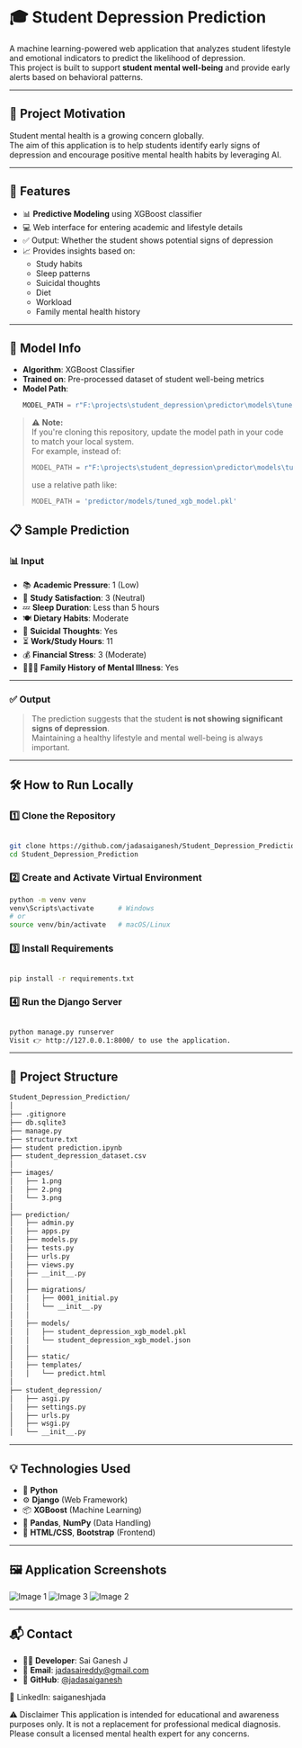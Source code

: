 # 🎓 Student Depression Prediction

A machine learning-powered web application that analyzes student lifestyle and emotional indicators to predict the likelihood of depression.  
This project is built to support **student mental well-being** and provide early alerts based on behavioral patterns.

---

## 🧠 Project Motivation

Student mental health is a growing concern globally.  
The aim of this application is to help students identify early signs of depression and encourage positive mental health habits by leveraging AI.

---

## 🚀 Features

- 📊 **Predictive Modeling** using XGBoost classifier
- 💻 Web interface for entering academic and lifestyle details
- ✅ Output: Whether the student shows potential signs of depression
- 📈 Provides insights based on:
  - Study habits
  - Sleep patterns
  - Suicidal thoughts
  - Diet
  - Workload
  - Family mental health history

---

## 🧠 Model Info

- **Algorithm**: XGBoost Classifier
- **Trained on**: Pre-processed dataset of student well-being metrics
- **Model Path**:
  ```python
  MODEL_PATH = r"F:\projects\student_depression\predictor\models\tuned_xgb_model.pkl"
  ```
> ⚠️ **Note:**  
> If you're cloning this repository, update the model path in your code to match your local system.  
> For example, instead of:
> ```python
> MODEL_PATH = r"F:\projects\student_depression\predictor\models\tuned_xgb_model.pkl"
> ```
> use a relative path like:
> ```python
> MODEL_PATH = 'predictor/models/tuned_xgb_model.pkl'
> ```

## 📋 Sample Prediction

### 📊 Input

- 📚 **Academic Pressure**: 1 (Low)  
- 📖 **Study Satisfaction**: 3 (Neutral)  
- 💤 **Sleep Duration**: Less than 5 hours  
- 🍽️ **Dietary Habits**: Moderate  
- 🧠 **Suicidal Thoughts**: Yes  
- ⏳ **Work/Study Hours**: 11  
- 💰 **Financial Stress**: 3 (Moderate)  
- 👨‍👩‍👧 **Family History of Mental Illness**: Yes  

---

### ✅ Output

> The prediction suggests that the student **is not showing significant signs of depression**.  
> Maintaining a healthy lifestyle and mental well-being is always important.
---


## 🛠️ How to Run Locally
### 1️⃣ Clone the Repository
```bash

git clone https://github.com/jadasaiganesh/Student_Depression_Prediction.git
cd Student_Depression_Prediction
```

### 2️⃣ Create and Activate Virtual Environment
```bash
python -m venv venv
venv\Scripts\activate      # Windows
# or
source venv/bin/activate   # macOS/Linux
```
### 3️⃣ Install Requirements
```bash

pip install -r requirements.txt
```
### 4️⃣ Run the Django Server
```bash

python manage.py runserver
Visit 👉 http://127.0.0.1:8000/ to use the application.
```
---
## 📁 Project Structure

```bash
Student_Depression_Prediction/
│
├── .gitignore
├── db.sqlite3
├── manage.py
├── structure.txt
├── student prediction.ipynb
├── student_depression_dataset.csv
│
├── images/
│   ├── 1.png
│   ├── 2.png
│   └── 3.png
│
├── prediction/
│   ├── admin.py
│   ├── apps.py
│   ├── models.py
│   ├── tests.py
│   ├── urls.py
│   ├── views.py
│   ├── __init__.py
│   │
│   ├── migrations/
│   │   ├── 0001_initial.py
│   │   └── __init__.py
│   │
│   ├── models/
│   │   ├── student_depression_xgb_model.pkl
│   │   └── student_depression_xgb_model.json
│   │
│   ├── static/
│   ├── templates/
│   │   └── predict.html
│
├── student_depression/
│   ├── asgi.py
│   ├── settings.py
│   ├── urls.py
│   ├── wsgi.py
│   └── __init__.py
```
---
## 💡 Technologies Used

- 🐍 **Python**
- ⚙️ **Django** (Web Framework)
- 📦 **XGBoost** (Machine Learning)
- 🧪 **Pandas**, **NumPy** (Data Handling)
- 🎨 **HTML/CSS**, **Bootstrap** (Frontend)

---
## 🖼️ Application Screenshots
![Image 1](images/1.png)
![Image 3](images/3.png)
![Image 2](images/2.png)

---

## 📬 Contact

- 👨‍💻 **Developer**: Sai Ganesh J  
- 📧 **Email**: [jadasaireddy@gmail.com](mailto:jadasaireddy@gmail.com)  
- 🔗 **GitHub**: [@jadasaiganesh](https://github.com/jadasaiganesh)

🔗 LinkedIn: saiganeshjada

⚠️ Disclaimer
This application is intended for educational and awareness purposes only.
It is not a replacement for professional medical diagnosis. Please consult a licensed mental health expert for any concerns.

